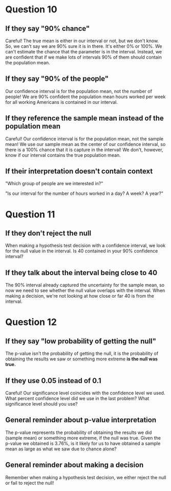 
# Question 10

## If they say "90% chance"

Careful! The true mean is either in our interval or not, but we don't know. So, 
we can't say we are 90% sure it is in there. It's either 0% or 100%. We can't 
estimate the chance that the parameter is in the interval. Instead, we are 
confident that if we make lots of intervals 90% of them should contain the
population mean. 

## If they say "90% of the people"

Our confidence interval is for the population mean, not the number of people! 
We are 90% confident the population mean hours worked per week for all 
working Americans is contained in our interval. 

## If they reference the sample mean instead of the population mean

Careful! Our confidence interval is for the population mean, not the sample
mean! We use our sample mean as the center of our confidence interval, so there
is a 100% chance that it is capture in the interval! We don't, however, know if 
our interval contains the true population mean. 

## If their interpretation doesn't contain context

"Which group of people are we interested in?"

"Is our interval for the number of hours worked in a day? A week? A year?"

# Question 11

## If they don't reject the null

When making a hypothesis test decision with a confidence interval, we look 
for the null value in the interval. Is 40 contained in your 90% confidence 
interval?

## If they talk about the interval being close to 40

The 90% interval already captured the uncertainty for the sample mean, so now
we need to see whether the null value overlaps with the interval. When making 
a decision, we're not looking at how close or far 40 is from the interval. 

# Question 12

## If they say "low probability of getting the null"

The p-value isn't the probability of getting the null, it 
is the probability of obtaining the results we saw or something
more extreme **is the null was true.**

## If they use 0.05 instead of 0.1

Careful! Our significance level coincides with the confidence level we used.
What percent confidence level did we use in the last problem? What significance
level should you use?

## General reminder about p-value interpretation

The p-value represents the probability of obtaining the results we did (sample
mean) or something more extreme, if the null was true. Given the p-value we 
obtained is 3.76%, is it likely for us to have obtained a sample mean as large
as what we saw due to chance alone?

## General reminder about making a decision

Remember when making a hypothesis test decision, we either reject the null or 
fail to reject the null!
